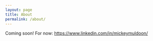 ```yaml
---
layout: page
title: About
permalink: /about/
---
```


Coming soon! For now: https://www.linkedin.com/in/mickeymuldoon/
